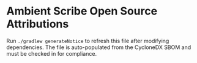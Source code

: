 # Ambient Scribe Open Source Attributions

Run `./gradlew generateNotice` to refresh this file after modifying dependencies. The file is auto-populated from the CycloneDX SBOM and must be checked in for compliance.
